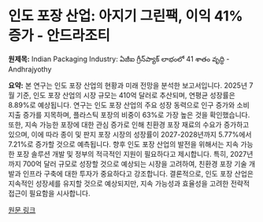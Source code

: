 # 인도 포장 산업: 아지기 그린팩, 이익 41% 증가 - 안드라조티

**원제목:** Indian Packaging Industry: ఏజీఐ గ్రీన్‌ప్యాక్‌ లాభంలో 41 శాతం వృద్ధి - Andhrajyothy

**요약:** 본 연구는 인도 포장 산업의 현황과 미래 전망을 분석한 보고서입니다.  2025년 7월 기준, 인도 포장 산업의 시장 규모는 410억 달러로 추산되며, 연평균 성장률은 8.89%로 예상됩니다.  연구는 인도 포장 산업의 주요 성장 동력으로 인구 증가와 소비 지출 증가를 지목하며, 플라스틱 포장의 비중이 63%로 가장 높은 것을 확인했습니다.  또한, 지속 가능한 포장에 대한 관심 증가로 인해 친환경 포장 재료의 수요가 증가하고 있으며, 이에 따라 종이 및 판지 포장 시장의 성장률이 2027-2028년까지 5.77%에서 7.21%로 증가할 것으로 예측됩니다.  향후 인도 포장 산업의 발전을 위해서는 지속 가능한 포장 솔루션 개발 및 정부의 적극적인 지원이 필요하다고 제시합니다.  특히, 2027년까지 700억 달러 규모로 성장할 것으로 예상되는 시장을 고려하여,  친환경 포장 기술 개발과 인프라 구축에 대한 투자가 중요하다고 강조합니다.  결론적으로, 인도 포장 산업은 지속적인 성장세를 유지할 것으로 예상되지만,  지속 가능성과 효율성을 고려한 전략적 접근이 필요함을 시사합니다.

[원문 링크](https://www.andhrajyothy.com/2025/business/agi-greenpak-reports-41-percent-profit-growth-1428668.html)
